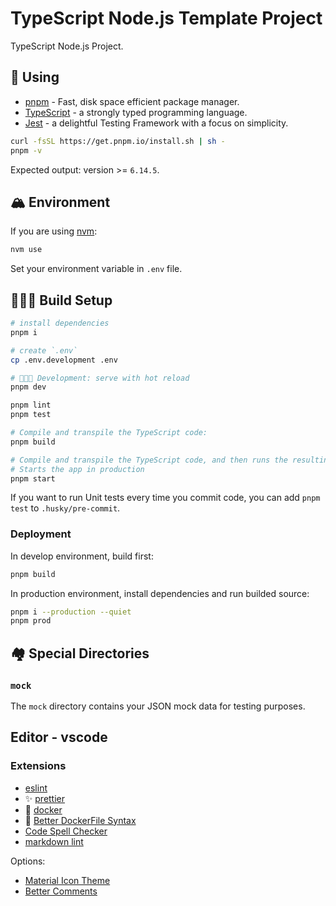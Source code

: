 # TypeScript Node.js Template Project

TypeScript Node.js Project.

## 🌠 Using

- [pnpm](https://pnpm.io/) - Fast, disk space efficient package manager.
- [TypeScript](https://www.typescriptlang.org/) - a strongly typed programming language.
- [Jest](https://jestjs.io/) - a delightful Testing Framework with a focus on simplicity.

```sh
curl -fsSL https://get.pnpm.io/install.sh | sh -
pnpm -v
```

Expected output: version >= `6.14.5`.

## 🏔️ Environment

If you are using [nvm](https://github.com/nvm-sh/nvm#nvmrc):

```sh
nvm use
```

Set your environment variable in `.env` file.

## 🧑🏿‍💻 Build Setup

```sh
# install dependencies
pnpm i

# create `.env`
cp .env.development .env

# 🧑🏿‍💻 Development: serve with hot reload
pnpm dev

pnpm lint
pnpm test

# Compile and transpile the TypeScript code:
pnpm build

# Compile and transpile the TypeScript code, and then runs the resulting `.js` application:
# Starts the app in production
pnpm start
```

If you want to run Unit tests every time you commit code, you can add `pnpm test` to `.husky/pre-commit`.

### Deployment

In develop environment, build first:

```sh
pnpm build
```

In production environment, install dependencies and run builded source:

```sh
pnpm i --production --quiet
pnpm prod
```

## 🏘️ Special Directories

### `mock`

The `mock` directory contains your JSON mock data for testing purposes.

## Editor - vscode

### Extensions

- [eslint](https://marketplace.visualstudio.com/items?itemName=dbaeumer.vscode-eslint)
- ✨ [prettier](https://marketplace.visualstudio.com/items?itemName=esbenp.prettier-vscode)
- 🐋 [docker](https://marketplace.visualstudio.com/items?itemName=ms-azuretools.vscode-docker)
- 🐋 [Better DockerFile Syntax](https://marketplace.visualstudio.com/items?itemName=jeff-hykin.better-dockerfile-syntax)
- [Code Spell Checker](https://marketplace.visualstudio.com/items?itemName=streetsidesoftware.code-spell-checker)
- [markdown lint](https://marketplace.visualstudio.com/items?itemName=DavidAnson.vscode-markdownlint)

Options:

- [Material Icon Theme](https://marketplace.visualstudio.com/items?itemName=PKief.material-icon-theme)
- [Better Comments](https://marketplace.visualstudio.com/items?itemName=aaron-bond.better-comments)
